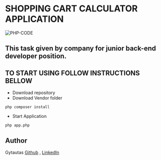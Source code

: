 # SHOPPING CART CALCULATOR APPLICATION

![PHP-CODE](https://img.shields.io/badge/PHP-CODE-9cf)

## This task given by company for junior back-end developer position.

## TO START USING FOLLOW INSTRUCTIONS BELLOW
* Download repository
* Download Vendor folder
```
php composer install
```
* Start Application 
```
php app.php
```
## Author
Gytautas [Github](https://github.com/Gytzum) , [LinkedIn](https://www.linkedin.com/in/gytautas-zumaras-4ab552210/)
